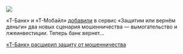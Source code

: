 <!--2025-05-06 14:47:58-->
<div class="yb">
  <div class="rss habr"><img src="https://habrastorage.org/getpro/habr/upload_files/3d1/5e5/627/3d15e562760e0dfd651f22c0653bd550.png" /><p>«Т-Банк» и «Т-Мобайл» <a href="https://www.tbank.ru/about/news/06052025-t-bank-has-added-new-fraud-scenarios-protect-or-refund-money-program-blackmail-and-false-investments/" rel="noopener noreferrer nofollow">добавили</a> в&nbsp;сервис «Защитим или&nbsp;вернём деньги» два новых сценария мошенничества&nbsp;— вымогательство и лжеинвестиции. Теперь банк вернет... <p class="titl"><a href="https://habr.com/ru/news/907410/?utm_source=habrahabr&utm_medium=rss&utm_campaign=907410">«Т-Банк» расширил защиту от мошенничества</a></p></div>
</div>
